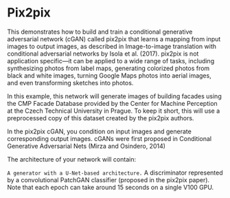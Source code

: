 # Pix2pix

This demonstrates how to build and train a conditional generative adversarial network (cGAN) called pix2pix that learns a mapping from input images to output images, as described in Image-to-image translation with conditional adversarial networks by Isola et al. (2017). pix2pix is not application specific—it can be applied to a wide range of tasks, including synthesizing photos from label maps, generating colorized photos from black and white images, turning Google Maps photos into aerial images, and even transforming sketches into photos.

In this example, this network will generate images of building facades using the CMP Facade Database provided by the Center for Machine Perception at the Czech Technical University in Prague. To keep it short, this will use a preprocessed copy of this dataset created by the pix2pix authors.

In the pix2pix cGAN, you condition on input images and generate corresponding output images. cGANs were first proposed in Conditional Generative Adversarial Nets (Mirza and Osindero, 2014)

The architecture of your network will contain:

`A generator with a U-Net-based architecture.`
A discriminator represented by a convolutional PatchGAN classifier (proposed in the pix2pix paper).
Note that each epoch can take around 15 seconds on a single V100 GPU.
